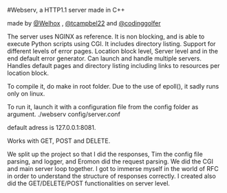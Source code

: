 #Webserv, a HTTP1.1 server made in C++

made by [@Welhox](https://github.com/Welhox) , [@tcampbel22](https://github.com/tcampbel22) and [@codinggolfer](https://github.com/codinggolfer)

The server uses NGINX as reference.
It is non blocking, and is able to execute Python scripts using CGI.
It includes directory listing.
Support for different levels of error pages. Location block level, Server level and in the end default error generator.
Can launch and handle multiple servers.
Handles default pages and directory listing including links to resources per location block.



To compile it, do make in root folder.
Due to the use of epoll(), it sadly runs only on linux.

To run it, launch it with a configuration file from the config folder as argument. 
./webserv config/server.conf

default adress is 127.0.0.1:8081.

Works with GET, POST and DELETE.


We split up the project so that I did the responses, Tim the config file parsing, and logger, and Eromon did the request parsing.
We did the CGI and main server loop together. I got to immerse myself in the world of RFC in order to understand the structure of responses correctly. 
I created also did the GET/DELETE/POST functionalities on server level. 


